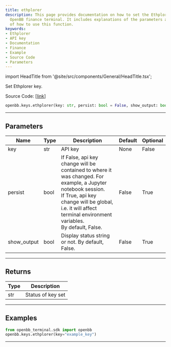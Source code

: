 ```yaml
---
title: ethplorer
description: This page provides documentation on how to set the Ethplorer key in the
  OpenBB finance terminal. It includes explanations of the parameters and gives examples
  of how to use this function.
keywords:
- Ethplorer
- API key
- Documentation
- Finance
- Example
- Source Code
- Parameters
---
```


import HeadTitle from '@site/src/components/General/HeadTitle.tsx';

<HeadTitle title="keys.ethplorer - Reference | OpenBB SDK Docs" />

Set Ethplorer key.

Source Code: [[link](https://github.com/OpenBB-finance/OpenBB/tree/main/openbb_terminal/keys_model.py#L1987)]

```python
openbb.keys.ethplorer(key: str, persist: bool = False, show_output: bool = False)
```

---

## Parameters

| Name | Type | Description | Default | Optional |
| ---- | ---- | ----------- | ------- | -------- |
| key | str | API key | None | False |
| persist | bool | If False, api key change will be contained to where it was changed. For example, a Jupyter notebook session.<br/>If True, api key change will be global, i.e. it will affect terminal environment variables.<br/>By default, False. | False | True |
| show_output | bool | Display status string or not. By default, False. | False | True |


---

## Returns

| Type | Description |
| ---- | ----------- |
| str | Status of key set |
---

## Examples

```python
from openbb_terminal.sdk import openbb
openbb.keys.ethplorer(key="example_key")
```

---
